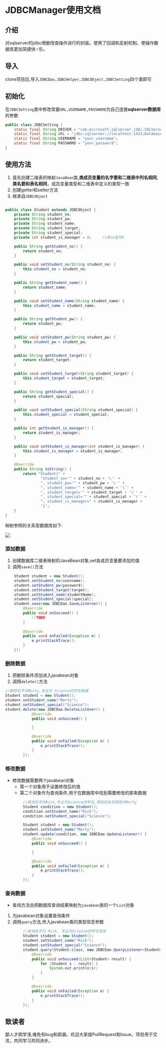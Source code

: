 # JDBCManager使用文档

## 介绍
对sqlserver的jdbc增删改查操作进行的封装。使用了回调和反射机制。使操作数据库更加简便快♂乐。

## 导入
clone项目后,导入`JDBCDao,JDBCHelper,JDBCObject,JDBCSetting`四个类即可

## 初始化
在`JDBCSetting`类中修改常量`URL,USERNAME,PASSWORD`为自己连接**sqlserver数据库**的参数

```java
public class JDBCSetting {
    static final String DRIVER = "com.microsoft.sqlserver.jdbc.SQLServerDriver";
    static final String URL = "jdbc:sqlserver://localhost:1433;DatabaseName=Test";
    static final String USERNAME = "your_username";
    static final String PASSWORD = "your_password";
}

```

## 使用方法
1. 首先创建二维表的映射`JavaBean`类,**类成员变量的名字要和二维表中列名相同**,**类名要和表名相同**，成员变量类型和二维表中定义的类型一致
2. 创建getter和setter方法
3. 继承自`JDBCObject`

```java

public class Student extends JDBCObject {
    private String student_no;
    private String student_pw;
    private String student_name;
    private String student_target;
    private String student_special;
    private int student_is_manager = 0;     //默认值为0

    public String getStudent_no() {
        return student_no;
    }

    public void setStudent_no(String student_no) {
        this.student_no = student_no;
    }

    public String getStudent_name() {
        return student_name;
    }

    public void setStudent_name(String student_name) {
        this.student_name = student_name;
    }

    public String getStudent_pw() {
        return student_pw;
    }

    public void setStudent_pw(String student_pw) {
        this.student_pw = student_pw;
    }

    public String getStudent_target() {
        return student_target;
    }

    public void setStudent_target(String student_target) {
        this.student_target = student_target;
    }

    public String getStudent_special() {
        return student_special;
    }

    public void setStudent_special(String student_special) {
        this.student_special = student_special;
    }

    public int getStudent_is_manager() {
        return student_is_manager;
    }

    public void setStudent_is_manager(int student_is_manager) {
        this.student_is_manager = student_is_manager;
    }

    @Override
    public String toString() {
        return "Student{" +
                "student_no='" + student_no + '\'' +
                ", student_pw='" + student_pw + '\'' +
                ", student_name='" + student_name + '\'' +
                ", student_target='" + student_target + '\'' +
                ", student_special='" + student_special + '\'' +
                ", student_is_manager=" + student_is_manager +
                '}';
    }
}

```

映射参照的关系型数据库如下:

![](http://ww1.sinaimg.cn/mw690/0077h8xtly1fsjpalazrzj31dg047t9d.jpg)

### 添加数据
1. 创建数据库二维表映射的JavaBean对象,set各成员变量要添加的值
2. 调用`save()`方法

```java
    Student student = new Student();
    student.setStudent_no(username);
    student.setStudent_pw(password);
    student.setStudent_target(target);
    student.setStudent_name(studentName);
    student.setStudent_special(special);
    student.save(new JDBCDao.SaveListerner() {
        @Override
        public void onSucceed() {
            //TODO
        }
    
        @Override
        public void onFailed(Exception e) {
            e.printStackTrace();
        }
    });
```

### 删除数据
1. 把删除条件添加进入javabean对象
2. 调用`delete()`方法


```java
//删除名字为Morty,专业为 Science的学生数据
Student student = new Student();
student.setStudent_name("Morty");
student.setStudent_special("Science");
student.delete(new JDBCDao.DeleteListener() {
            @Override
            public void onSucceed() {

            }

            @Override
            public void onFailed(Exception e) {
                e.printStackTrace();
            }
        });
```

### 修改数据
* 修改数据需要两个javabean对象
    * 第一个对象用于设置修改后的值
    * 第二个对象作为查询条件,用于在数据库中找到需要修改的那条数据

```java
        //查找名字为Rick,专业为Science的学生,把他的名字修改为Morty
        Student condition = new Student();
        condition.setStudent_name("Rick");
        condition.setStudent_special("Science");

        Student student = new Student();
        student.setStudent_name("Morty");
        student.update(condition, new JDBCDao.UpdateListener() {
            @Override
            public void onSucceed() {

            }

            @Override
            public void onFailed(Exception e) {
                e.printStackTrace();
            }
        });
```

### 查询数据
* 查询方法会把数据库查询结果映射为`javabean`类的一个`List`对象

1. 为javabean对象设置查询条件
2. 调用`query`方法,传入javabean类的类型信息参数

```java
        //查询名字为 Rick, 专业为Science的学生信息
        Student student = new Student();
        student.setStudent_name("Rick");
        student.setStudent_special("Science");
        student.query(Student.class, new JDBCDao.QueryListener<Student>() {
            @Override
            public void onSucceed(List<Student> result) {
                for (Student s : result) {
                    System.out.println(s);
                }
            }

            @Override
            public void onFailed(Exception e) {
                e.printStackTrace();
            }
        });     

```

## 致读者
鄙人才疏学浅,难免有bug和疏漏。欢迎大家提PullRequest和Issue。项目用于交流，共同学习共同进步。